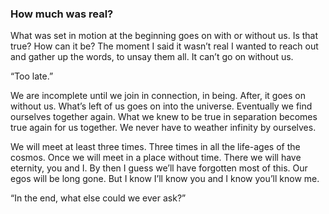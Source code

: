 ### How much was real? 

What was set in motion at the beginning goes on with or without us. Is that true? How can it be?  The moment I said it wasn’t real I wanted to reach out and gather up the words, to unsay them all. It can’t go on without us.

“Too late.”

We are incomplete until we join in connection, in being. After, it goes on without us. What’s left of us goes on into the universe. Eventually we find ourselves together again. What we knew to be true in separation becomes true again for us together. We never have to weather infinity by ourselves. 

We will meet at least three times. Three times in all the life-ages of the cosmos. Once we will meet in a place without time. There we will have eternity, you and I. By then I guess we’ll have forgotten most of this. Our egos will be long gone. But I know I’ll know you and I know you’ll know me. 

“In the end, what else could we ever ask?”